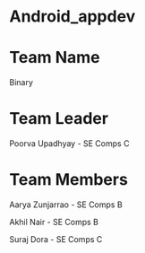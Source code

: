 # Android_appdev

 # Team Name
Binary
# Team Leader
Poorva Upadhyay - SE Comps C
# Team Members
Aarya Zunjarrao - SE Comps B

Akhil Nair - SE Comps B

Suraj Dora - SE Comps C

